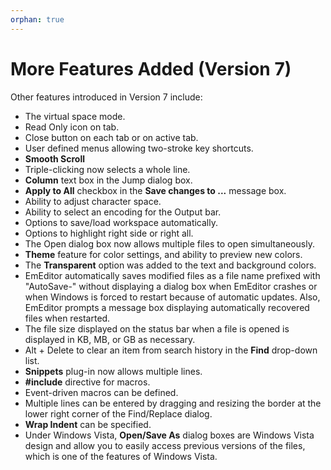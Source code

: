 ```yaml
---
orphan: true
---
```

# More Features Added (Version 7)

Other features introduced in Version 7 include:

- The virtual space mode.
- Read Only icon on tab.
- Close button on each tab or on active tab.
- User defined menus allowing two-stroke key shortcuts.
- **Smooth Scroll**
- Triple-clicking now selects a whole line.
- **Column** text box in the Jump dialog box.
- **Apply to All** checkbox in the **Save changes to ...** message box.
- Ability to adjust character space.
- Ability to select an encoding for the Output bar.
- Options to save/load workspace automatically.
- Options to highlight right side or right all.
- The Open dialog box now allows multiple files to open simultaneously.
- **Theme** feature for color settings, and ability to preview new colors.
- The **Transparent** option was added to the text and background colors.
- EmEditor automatically saves modified files as a file name prefixed with "AutoSave-" without displaying a dialog box when EmEditor crashes or when Windows is forced to restart because of automatic updates. Also, EmEditor prompts a
message box displaying automatically recovered files when restarted.
- The file size displayed on the status bar when a file is opened is displayed in KB, MB, or GB as necessary.
- Alt + Delete to clear an item from search history in the **Find** drop-down list.
- **Snippets** plug-in now allows multiple lines.
- **#include** directive for macros.
- Event-driven macros can be defined.
- Multiple lines can be entered by dragging and resizing the border at the lower right corner of the Find/Replace dialog.
- **Wrap Indent** can be specified.
- Under Windows Vista, **Open/Save As** dialog boxes are Windows Vista design and allow you to easily access previous versions of the files, which is one of the features of Windows Vista.
